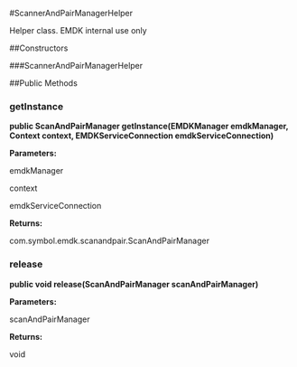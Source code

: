 #ScannerAndPairManagerHelper

Helper class. EMDK internal use only

##Constructors

###ScannerAndPairManagerHelper



##Public Methods

### getInstance

**public ScanAndPairManager getInstance(EMDKManager emdkManager, Context context, EMDKServiceConnection emdkServiceConnection)**



**Parameters:**

emdkManager

context

emdkServiceConnection

**Returns:**

com.symbol.emdk.scanandpair.ScanAndPairManager

### release

**public void release(ScanAndPairManager scanAndPairManager)**



**Parameters:**

scanAndPairManager

**Returns:**

void

